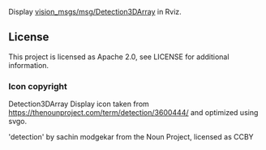 Display [vision_msgs/msg/Detection3DArray](https://index.ros.org/p/vision_msgs/) in Rviz.

## License

This project is licensed as Apache 2.0, see LICENSE for additional information.

### Icon copyright

Detection3DArray Display icon taken from https://thenounproject.com/term/detection/3600444/ and optimized using svgo.

'detection' by sachin modgekar from the Noun Project, licensed as CCBY